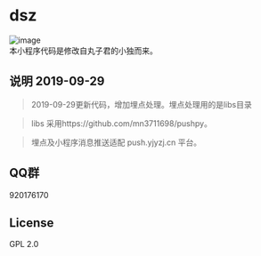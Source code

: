 # dsz
![image](https://github.com/mn3711698/dszmini/blob/master/qrcode.jpg)
<br>本小程序代码是修改自丸子君的小独而来。

## 说明  2019-09-29
> 2019-09-29更新代码，增加埋点处理。埋点处理用的是libs目录

> libs 采用https://github.com/mn3711698/pushpy。

> 埋点及小程序消息推送适配 push.yjyzj.cn 平台。



##   QQ群
920176170

## License
GPL 2.0
